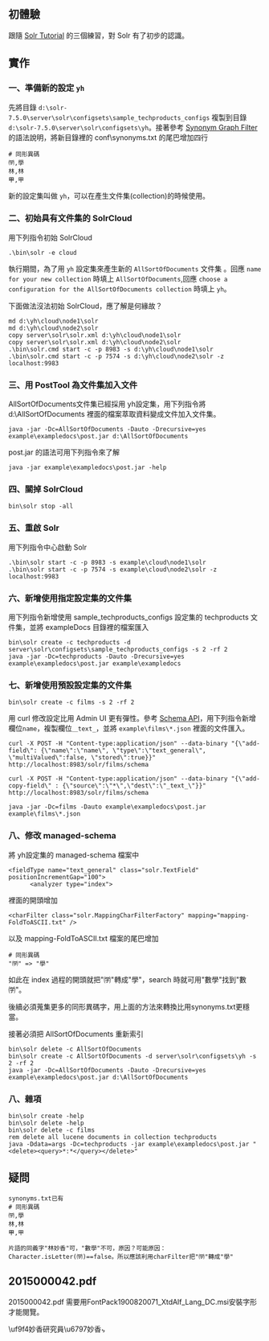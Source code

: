## 初體驗
跟隨 [Solr Tutorial](http://lucene.apache.org/solr/guide/7_5/solr-tutorial.html) 的三個練習，對 Solr 有了初步的認識。

## 實作
### 一、準備新的設定 `yh`
先將目錄 `d:\solr-7.5.0\server\solr\configsets\sample_techproducts_configs` 複製到目錄 `d:\solr-7.5.0\server\solr\configsets\yh`。接著參考 [Synonym Graph Filter](http://lucene.apache.org/solr/guide/7_5/filter-descriptions.html#filter-descriptions) 的語法說明，將新目錄裡的 conf\synonyms.txt 的尾巴增加四行
```
# 同形異碼
㈻,學
林,林
㆙,甲
```
新的設定集叫做 `yh`，可以在產生文件集(collection)的時候使用。
### 二、初始具有文件集的 SolrCloud
用下列指令初始 SolrCloud
```
.\bin\solr -e cloud
```
執行期間，為了用 `yh` 設定集來產生新的 `AllSortOfDocuments` 文件集 。回應 `name for your new collection` 時填上 `AllSortOfDocuments`,回應 `choose a configuration for the AllSortOfDocuments collection` 時填上 `yh`。

下面做法沒法初始 SolrCloud，應了解是何緣故？
```
md d:\yh\cloud\node1\solr
md d:\yh\cloud\node2\solr
copy server\solr\solr.xml d:\yh\cloud\node1\solr
copy server\solr\solr.xml d:\yh\cloud\node2\solr
.\bin\solr.cmd start -c -p 8983 -s d:\yh\cloud\node1\solr
.\bin\solr.cmd start -c -p 7574 -s d:\yh\cloud\node2\solr -z localhost:9983
```


### 三、用 PostTool 為文件集加入文件
AllSortOfDocuments文件集已經採用 yh設定集，用下列指令將 d:\AllSortOfDocuments 裡面的檔案萃取資料變成文件加入文件集。
```
java -jar -Dc=AllSortOfDocuments -Dauto -Drecursive=yes example\exampledocs\post.jar d:\AllSortOfDocuments
```
post.jar 的語法可用下列指令來了解
```
java -jar example\exampledocs\post.jar -help
```
### 四、關掉 SolrCloud

```
bin\solr stop -all
```
### 五、重啟 Solr
用下列指令中心啟動 Solr
```
.\bin\solr start -c -p 8983 -s example\cloud\node1\solr
.\bin\solr start -c -p 7574 -s example\cloud\node2\solr -z localhost:9983
```
### 六、新增使用指定設定集的文件集
用下列指令新增使用 sample_techproducts_configs 設定集的 techproducts 文件集，並將 exampleDocs 目錄裡的檔案匯入
```
bin\solr create -c techproducts -d server\solr\configsets\sample_techproducts_configs -s 2 -rf 2
java -jar -Dc=techproducts -Dauto -Drecursive=yes example\exampledocs\post.jar example\exampledocs

```
### 七、新增使用預設設定集的文件集
```
bin\solr create -c films -s 2 -rf 2
```
用 curl 修改設定比用 Admin UI 更有彈性。參考 [Schema API](http://lucene.apache.org/solr/guide/7_5/schema-api.html)，用下列指令新增欄位`name`，複製欄位`＿text_`，並將 `example\films\*.json` 裡面的文件匯入。
```
curl -X POST -H "Content-type:application/json" --data-binary "{\"add-field\": {\"name\":\"name\", \"type\":\"text_general\", \"multiValued\":false, \"stored\":true}}" http://localhost:8983/solr/films/schema

curl -X POST -H "Content-type:application/json" --data-binary "{\"add-copy-field\" : {\"source\":\"*\",\"dest\":\"_text_\"}}" http://localhost:8983/solr/films/schema

java -jar -Dc=films -Dauto example\exampledocs\post.jar example\films\*.json
```
### 八、修改 managed-schema
將 yh設定集的 managed-schema 檔案中
```
<fieldType name="text_general" class="solr.TextField" positionIncrementGap="100">
      <analyzer type="index">
```
裡面的開頭增加
```
<charFilter class="solr.MappingCharFilterFactory" mapping="mapping-FoldToASCII.txt" />
```
以及 mapping-FoldToASCII.txt 檔案的尾巴增加
```
# 同形異碼
"㈻" => "學"
```
如此在 index 過程的開頭就把"㈻"轉成"學"，search 時就可用"數學"找到"數㈻"。

後續必須蒐集更多的同形異碼字，用上面的方法來轉換比用synonyms.txt更穩當。

接著必須把 AllSortOfDocuments 重新索引
```
bin\solr delete -c AllSortOfDocuments
bin\solr create -c AllSortOfDocuments -d server\solr\configsets\yh -s 2 -rf 2
java -jar -Dc=AllSortOfDocuments -Dauto -Drecursive=yes example\exampledocs\post.jar d:\AllSortOfDocuments

```
### 八、雜項

```
bin\solr create -help
bin\solr delete -help
bin\solr delete -c films
rem delete all lucene documents in collection techproducts
java -Ddata=args -Dc=techproducts -jar example\exampledocs\post.jar "<delete><query>*:*</query></delete>"

```

## 疑問
```
synonyms.txt已有
# 同形異碼
㈻,學
林,林
㆙,甲

片語的同義字"林妙香"可，"數學"不可，原因？可能原因：Character.isLetter(㈻)==false。所以應該利用charFilter把"㈻"轉成"學"

```
## 2015000042.pdf
2015000042.pdf 需要用FontPack1900820071_XtdAlf_Lang_DC.msi安裝字形才能閱覽。

\uf9f4妙香研究員\u6797妙香ㆴ
